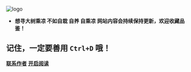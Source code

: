 
![logo](https://cdn.staticaly.com/gh/ChenSharing/picx-images-hosting@master/20230416/docsifyLogo.7h4hb08v3tg0.webp)


- **想寻大树乘凉 不如自栽 自养 自乘凉**
**网站内容会持续保持更新，欢迎收藏品鉴！**

## 记住，一定要善用 `Ctrl+D` 哦！

[**联系作者**](https://github.com/ChenSharing)
[**开启阅读**](README.md)